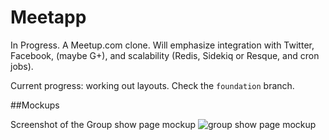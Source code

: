 # Meetapp

In Progress.
A Meetup.com clone. Will emphasize integration with Twitter, Facebook, (maybe G+), and scalability (Redis, Sidekiq or Resque, and cron jobs).

Current progress: working out layouts. Check the `foundation` branch.

##Mockups

Screenshot of the Group show page mockup
![group show page mockup](http://i62.tinypic.com/6q9xxy.png)